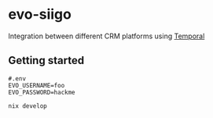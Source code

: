 # evo-siigo
Integration between different CRM platforms using [Temporal](https://temporal.io/)

## Getting started

```env
#.env
EVO_USERNAME=foo
EVO_PASSWORD=hackme
```

```bash
nix develop
```
